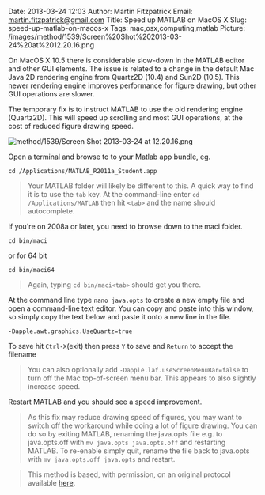 Date: 2013-03-24 12:03
Author: Martin Fitzpatrick
Email: martin.fitzpatrick@gmail.com
Title: Speed up MATLAB on MacOS X
Slug: speed-up-matlab-on-macos-x
Tags: mac,osx,computing,matlab
Picture: /images/method/1539/Screen%20Shot%202013-03-24%20at%2012.20.16.png

On MacOS X 10.5 there is considerable slow-down in the MATLAB editor and other GUI elements. The issue is related to a change in the default Mac Java 2D rendering engine from Quartz2D (10.4) and Sun2D (10.5). This newer rendering engine improves performance for figure drawing, but other GUI operations are slower. 



The temporary fix is to instruct MATLAB to use the old rendering engine (Quartz2D). This will speed up scrolling and most GUI operations, at the cost of reduced figure drawing speed. 


![method/1539/Screen Shot 2013-03-24 at 12.20.16.png](/images/method/1539/Screen%20Shot%202013-03-24%20at%2012.20.16.png)








Open a terminal and browse to to your Matlab app bundle, eg.



    cd /Applications/MATLAB_R2011a_Student.app






>Your MATLAB folder will likely be different to this. A quick way to find it is to use the `tab` key. At the command-line enter `cd /Applications/MATLAB` then hit `<tab>` and the name should autocomplete.

>

>


If you're on 2008a or later, you need to browse down to the maci folder. 



    cd bin/maci



or for 64 bit



    cd bin/maci64






>Again, typing `cd bin/maci<tab>` should get you there.


At the command line type `nano java.opts` to create a new empty file and open a command-line text editor. You can copy and paste into this window, so simply copy the text below and paste it onto a new line in the file.



    -Dapple.awt.graphics.UseQuartz=true



To save hit `Ctrl-X`(exit) then press `Y` to save and `Return` to accept the filename








>You can also optionally add `-Dapple.laf.useScreenMenuBar=false` to turn off the Mac top-of-screen menu bar. This appears to also slightly increase speed.

>


Restart MATLAB and you should see a speed improvement.


>As this fix may reduce drawing speed of figures, you may want to switch off the workaround while doing a lot of figure drawing. You can do so by exiting MATLAB, renaming the java.opts file e.g. to java.opts.off with `mv java.opts java.opts.off` and restarting MATLAB. To re-enable simply quit, rename the file back to java.opts with `mv java.opts.off java.opts` and restart.






>This method is based, with permission, on an original protocol available [here](http://www.mathworks.com/support/bugreports/details.html?rp=412219).

